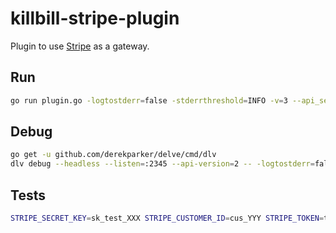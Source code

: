 killbill-stripe-plugin
======================

Plugin to use [Stripe](https://stripe.com/) as a gateway.

Run
---

```bash
go run plugin.go -logtostderr=false -stderrthreshold=INFO -v=3 --api_secret_key=sk_test_XXX
```

Debug
-----

```bash
go get -u github.com/derekparker/delve/cmd/dlv
dlv debug --headless --listen=:2345 --api-version=2 -- -logtostderr=false -stderrthreshold=INFO -v=3 --api_secret_key=sk_test_XXX
```

Tests
-----

```bash
STRIPE_SECRET_KEY=sk_test_XXX STRIPE_CUSTOMER_ID=cus_YYY STRIPE_TOKEN=tok_mastercard go test -test.v ./...
```
